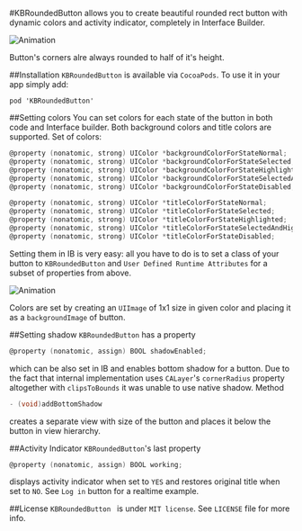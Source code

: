 #KBRoundedButton
allows you to create beautiful rounded rect button with dynamic colors and activity indicator, completely in Interface Builder.

![Animation](https://raw.githubusercontent.com/burczyk/KBRoundedButton/master/assets/animation.gif)

Button's corners alre always rounded to half of it's height.

##Installation
`KBRoundedButton` is available via `CocoaPods`.
To use it in your app simply add:

```
pod 'KBRoundedButton'
```


##Setting colors
You can set colors for each state of the button in both code and Interface builder. Both background colors and title colors are supported. Set of colors:

```objective-c
@property (nonatomic, strong) UIColor *backgroundColorForStateNormal;
@property (nonatomic, strong) UIColor *backgroundColorForStateSelected;
@property (nonatomic, strong) UIColor *backgroundColorForStateHighlighted;
@property (nonatomic, strong) UIColor *backgroundColorForStateSelectedAndHighlighted;
@property (nonatomic, strong) UIColor *backgroundColorForStateDisabled;

@property (nonatomic, strong) UIColor *titleColorForStateNormal;
@property (nonatomic, strong) UIColor *titleColorForStateSelected;
@property (nonatomic, strong) UIColor *titleColorForStateHighlighted;
@property (nonatomic, strong) UIColor *titleColorForStateSelectedAndHighlighted;
@property (nonatomic, strong) UIColor *titleColorForStateDisabled;
```

Setting them in IB is very easy: all you have to do is to set a class of your button to `KBRoundedButton` and `User Defined Runtime Attributes` for a subset of properties from above.

![Animation](https://raw.githubusercontent.com/burczyk/KBRoundedButton/master/assets/IB.png)

Colors are set by creating an `UIImage` of 1x1 size in given color and placing it as a `backgroundImage` of button.

##Setting shadow
`KBRoundedButton` has a property 
```objective-c
@property (nonatomic, assign) BOOL shadowEnabled;
``` 
which can be also set in IB and enables bottom shadow for a button. Due to the fact that internal implementation uses `CALayer`'s `cornerRadius` property altogether with `clipsToBounds` it was unable to use native shadow. Method 
```objective-c
- (void)addBottomShadow
``` 
creates a separate view with size of the button and places it below the button in view hierarchy.

##Activity Indicator
`KBRoundedButton`'s last property 
```objective-c
@property (nonatomic, assign) BOOL working;
``` 
displays activity indicator when set to `YES` and restores original title when set to `NO`. See `Log in` button for a realtime example.

##License
`KBRoundedButton ` is under `MIT license`. See `LICENSE` file for more info.